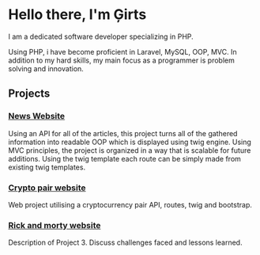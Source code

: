 # Hello there, I'm Ģirts

I am a dedicated software developer specializing in PHP.

Using PHP, i have become proficient in Laravel, MySQL, OOP, MVC.
In addition to my hard skills, my main focus as a programmer is problem solving and innovation.

## Projects

### [News Website](https://github.com/GirtsFreimanis/News-API)

Using an API for all of the articles, this project turns all of the gathered information into readable OOP which is displayed using twig engine. Using MVC principles, the project is organized in a way that is scalable for future additions. Using the twig template each route can be simply made from existing twig templates.

### [Crypto pair website](https://github.com/GirtsFreimanis/Crypto-page)

Web project utilising a cryptocurrency pair API, routes, twig and bootstrap. 

### [Rick and morty website](https://github.com/GirtsFreimanis/Rick-n-Mort-Web)

Description of Project 3. Discuss challenges faced and lessons learned.
